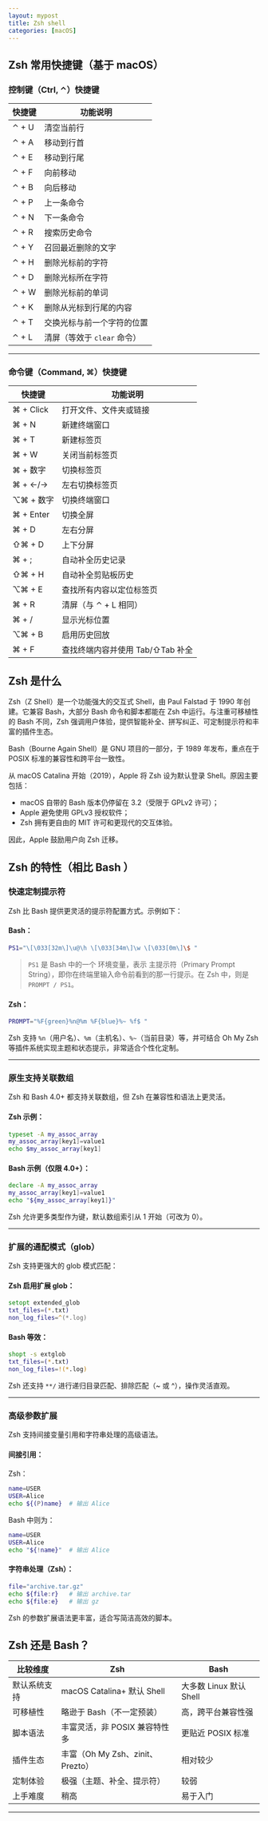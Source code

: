 ```yaml
---
layout: mypost
title: Zsh shell
categories: [macOS]
---
```


## Zsh 常用快捷键（基于 macOS）

### **控制键（Ctrl, ⌃）快捷键**

| 快捷键       | 功能说明                     |
|--------------|------------------------------|
| ⌃ + U        | 清空当前行                   |
| ⌃ + A        | 移动到行首                   |
| ⌃ + E        | 移动到行尾                   |
| ⌃ + F        | 向前移动                     |
| ⌃ + B        | 向后移动                     |
| ⌃ + P        | 上一条命令                   |
| ⌃ + N        | 下一条命令                   |
| ⌃ + R        | 搜索历史命令                 |
| ⌃ + Y        | 召回最近删除的文字           |
| ⌃ + H        | 删除光标前的字符             |
| ⌃ + D        | 删除光标所在字符             |
| ⌃ + W        | 删除光标前的单词             |
| ⌃ + K        | 删除从光标到行尾的内容       |
| ⌃ + T        | 交换光标与前一个字符的位置   |
| ⌃ + L        | 清屏（等效于 `clear` 命令）  |

---

### **命令键（Command, ⌘）快捷键**

| 快捷键       | 功能说明                         |
|--------------|----------------------------------|
| ⌘ + Click    | 打开文件、文件夹或链接           |
| ⌘ + N        | 新建终端窗口                     |
| ⌘ + T        | 新建标签页                       |
| ⌘ + W        | 关闭当前标签页                   |
| ⌘ + 数字     | 切换标签页                       |
| ⌘ + ←/→      | 左右切换标签页                   |
| ⌥⌘ + 数字    | 切换终端窗口                     |
| ⌘ + Enter    | 切换全屏                         |
| ⌘ + D        | 左右分屏                         |
| ⇧⌘ + D       | 上下分屏                         |
| ⌘ + ;        | 自动补全历史记录                 |
| ⇧⌘ + H       | 自动补全剪贴板历史               |
| ⌥⌘ + E       | 查找所有内容以定位标签页         |
| ⌘ + R        | 清屏（与 ⌃ + L 相同）            |
| ⌘ + /        | 显示光标位置                     |
| ⌥⌘ + B       | 启用历史回放                     |
| ⌘ + F        | 查找终端内容并使用 Tab/⇧Tab 补全 |


## Zsh 是什么

Zsh（Z Shell）是一个功能强大的交互式 Shell，由 Paul Falstad 于 1990 年创建。它兼容 Bash，大部分 Bash 命令和脚本都能在 Zsh 中运行。与注重可移植性的 Bash 不同，Zsh 强调用户体验，提供智能补全、拼写纠正、可定制提示符和丰富的插件生态。

Bash（Bourne Again Shell）是 GNU 项目的一部分，于 1989 年发布，重点在于 POSIX 标准的兼容性和跨平台一致性。

从 macOS Catalina 开始（2019），Apple 将 Zsh 设为默认登录 Shell。原因主要包括：

- macOS 自带的 Bash 版本仍停留在 3.2（受限于 GPLv2 许可）；
- Apple 避免使用 GPLv3 授权软件；
- Zsh 拥有更自由的 MIT 许可和更现代的交互体验。

因此，Apple 鼓励用户向 Zsh 迁移。

## Zsh 的特性（相比 Bash ）

### 快速定制提示符

Zsh 比 Bash 提供更灵活的提示符配置方式。示例如下：

#### Bash：

```bash
PS1="\[\033[32m\]\u@\h \[\033[34m\]\w \[\033[0m\]\$ "
```

> `PS1` 是 Bash 中的一个 环境变量，表示 主提示符（Primary Prompt String），即你在终端里输入命令前看到的那一行提示。在 Zsh 中，则是`PROMPT / PS1`。

#### Zsh：

```zsh
PROMPT="%F{green}%n@%m %F{blue}%~ %f$ "
```

Zsh 支持 `%n`（用户名）、`%m`（主机名）、`%~`（当前目录）等，并可结合 Oh My Zsh 等插件系统实现主题和状态提示，非常适合个性化定制。

---

### 原生支持关联数组

Zsh 和 Bash 4.0+ 都支持关联数组，但 Zsh 在兼容性和语法上更灵活。

#### Zsh 示例：

```zsh
typeset -A my_assoc_array
my_assoc_array[key1]=value1
echo $my_assoc_array[key1]
```

#### Bash 示例（仅限 4.0+）：

```bash
declare -A my_assoc_array
my_assoc_array[key1]=value1
echo "${my_assoc_array[key1]}"
```

Zsh 允许更多类型作为键，默认数组索引从 1 开始（可改为 0）。

---

### 扩展的通配模式（glob）

Zsh 支持更强大的 glob 模式匹配：

#### Zsh 启用扩展 glob：

```zsh
setopt extended_glob
txt_files=(*.txt)
non_log_files=^(*.log)
```

#### Bash 等效：

```bash
shopt -s extglob
txt_files=(*.txt)
non_log_files=!(*.log)
```

Zsh 还支持 `**/` 进行递归目录匹配、排除匹配（~ 或 ^），操作灵活直观。

---

### 高级参数扩展

Zsh 支持间接变量引用和字符串处理的高级语法。

#### 间接引用：

Zsh：

```zsh
name=USER
USER=Alice
echo ${(P)name}  # 输出 Alice
```

Bash 中则为：

```bash
name=USER
USER=Alice
echo "${!name}"  # 输出 Alice
```

#### 字符串处理（Zsh）：

```zsh
file="archive.tar.gz"
echo ${file:r}   # 输出 archive.tar
echo ${file:e}   # 输出 gz
```

Zsh 的参数扩展语法更丰富，适合写简洁高效的脚本。

## Zsh 还是 Bash？

| 比较维度       | Zsh                              | Bash                          |
|----------------|----------------------------------|-------------------------------|
| 默认系统支持   | macOS Catalina+ 默认 Shell       | 大多数 Linux 默认 Shell       |
| 可移植性       | 略逊于 Bash（不一定预装）       | 高，跨平台兼容性强           |
| 脚本语法       | 丰富灵活，非 POSIX 兼容特性多   | 更贴近 POSIX 标准            |
| 插件生态       | 丰富（Oh My Zsh、zinit、Prezto）| 相对较少                     |
| 定制体验       | 极强（主题、补全、提示符）      | 较弱                          |
| 上手难度       | 稍高                            | 易于入门                      |

---